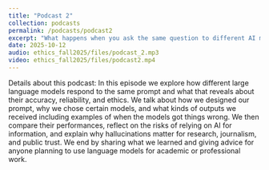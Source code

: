 ```yaml
---
title: "Podcast 2"
collection: podcasts
permalink: /podcasts/podcast2
excerpt: "What happens when you ask the same question to different AI models"
date: 2025-10-12
audio: ethics_fall2025/files/podcast_2.mp3
video: ethics_fall2025/files/podcast2.mp4
---
```

Details about this podcast:
In this episode we explore how different large language models respond to the same prompt and what that reveals about their accuracy, reliability, and ethics. We talk about how we designed our prompt, why we chose certain models, and what kinds of outputs we received including examples of when the models got things wrong. We then compare their performances, reflect on the risks of relying on AI for information, and explain why hallucinations matter for research, journalism, and public trust. We end by sharing what we learned and giving advice for anyone planning to use language models for academic or professional work.